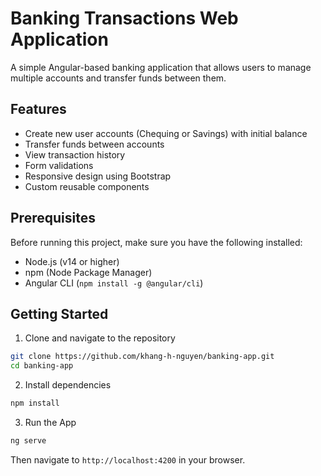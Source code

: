 # Banking Transactions Web Application

A simple Angular-based banking application that allows users to manage multiple accounts and transfer funds between them.

## Features

- Create new user accounts (Chequing or Savings) with initial balance
- Transfer funds between accounts
- View transaction history
- Form validations
- Responsive design using Bootstrap
- Custom reusable components

## Prerequisites

Before running this project, make sure you have the following installed:
- Node.js (v14 or higher)
- npm (Node Package Manager)
- Angular CLI (`npm install -g @angular/cli`)

## Getting Started

1. Clone and navigate to the repository
```bash
git clone https://github.com/khang-h-nguyen/banking-app.git
cd banking-app
```

2. Install dependencies
```bash
npm install
```

3. Run the App
```bash
ng serve
```
Then navigate to `http://localhost:4200` in your browser.
